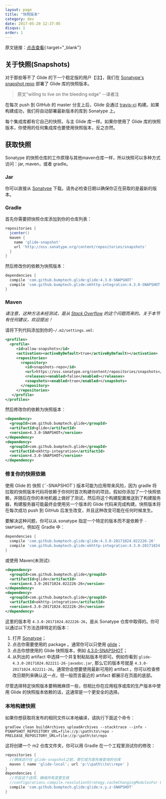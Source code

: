 ```yaml
---
layout: page
title: "快照版本"
category: dev
date: 2017-05-20 12:37:05
disqus: 1
order: 1
---
```


原文链接：[点击查看](http://bumptech.github.io/glide/dev/snapshots.html){:target="_blank"}

## 关于快照(Snapshots)
对于那些等不了 Glide 的下一个稳定版的用户【注】，我们在 [Sonatype's snapshot repo][2] 部署了 Glide 库的快照版本。  
> 原文"willing to live on the bleeding edge" --译者注


在每次 push 到 GitHub 的 master 分支上后，Glide 会通过 [travis-ci][1] 构建。如果构建成功，我们将自动部署最新版本的库到 Sonatype 上。

每个集成库都有它自己的快照，与主 Glide 库一样。如果你使用了 Glide 库的快照版本，你使用的任何集成库也要使用快照版本，反之亦然。

## 获取快照
Sonatype 的快照仓库的工作原理与其他maven仓库一样，所以快照可以多种方式访问：jar, maven，或者 gradle。

### Jar
你可以直接从 [Sonatype][3] 下载。请务必检查日期以确保你正在获取的是最新的版本。

### Gradle

首先你需要把快照仓库添加到你的仓库列表：

```gradle
repositories {
  jcenter()
  maven {
    name 'glide-snapshot'
    url 'http://oss.sonatype.org/content/repositories/snapshots'
  }
}
```

然后修改你的依赖为快照版本：

```gradle
dependencies {
  compile 'com.github.bumptech.glide:glide:4.3.0-SNAPSHOT'
  compile 'com.github.bumptech.glide:okhttp-integration:4.3.0-SNAPSHOT'
}
```

### Maven
*请注意，这种方法未经测试，是从 [Stack Overflow][4] 的这个问题而来的。关于本节有任何建议，欢迎提出！*

请将下列代码添加到你的`~/.m2/settings.xml`:

```xml
<profiles>
  <profile>
     <id>allow-snapshots</id>
     <activation><activeByDefault>true</activeByDefault></activation>
     <repositories>
       <repository>
         <id>snapshots-repo</id>
         <url>https://oss.sonatype.org/content/repositories/snapshots</url>
         <releases><enabled>false</enabled></releases>
         <snapshots><enabled>true</enabled></snapshots>
       </repository>
     </repositories>
   </profile>
</profiles>
```

然后修改你的依赖为快照版本：

```xml
<dependency>
  <groupId>com.github.bumptech.glide</groupId>
  <artifactId>glide</artifactId>
  <version>4.3.0-SNAPSHOT</version>
</dependency>
<dependency>
  <groupId>com.github.bumptech.glide</groupId>
  <artifactId>okhttp-integration</artifactId>
  <version>4.3.0-SNAPSHOT</version>
</dependency>
```

### 修复你的快照依赖
使用 Glide 的 快照 (``-SNAPSHOT`) 版本可能为应用带来风险，因为 gradle 将拉取的快照版本代码将依赖于你何时首次构建你的项目。假如你添加了一个快照依赖，并随后在你的本地机器上做好了测试，然后将这个构建配置推送到了构建服务器，构建服务器可能最终会使用另一个版本的 Glide 代码来完成构建。快照版本将在每次成功 push 到 GitHub 后发生改变，并且这种改变可能在任何时候发生。

要解决这种问题，你可以从 sonatype 指定一个特定的版本而不是依赖于 ``-SNAPSHOT``。例如在 Gradle 中：

```gradle
dependencies {
  compile 'com.github.bumptech.glide:glide:4.3.0-20171024.022226-26'
  compile 'com.github.bumptech.glide:okhttp-integration:4.3.0-20171024.022226-26'
}
```

或使用 Maven(未测试):

```xml
<dependency>
  <groupId>com.github.bumptech.glide</groupId>
  <artifactId>glide</artifactId>
  <version>4.3.0-20171024.022226-26</version>
</dependency>
<dependency>
  <groupId>com.github.bumptech.glide</groupId>
  <artifactId>okhttp-integration</artifactId>
  <version>4.3.0-20171024.022226-26</version>
</dependency>
```

这里的版本号 ``4.3.0-20171024.022226-26``，是从 Sonatype 仓库中取得的。你可以通过以下方法选择特定的版本：

1. 打开 [Sonatype][3]；
2. 点击你需要使用的 package 。通常你可以只使用 [glide][5]；
3. 点击你想使用的 Glide 快照版本，例如 [4.3.0-SNAPSHOT][6]；
4. 从列出的 artifact 中选择一个并复制粘贴版本号即可。例如你看到 ``glide-4.3.0-20171024.022211-26-javadoc.jar``, 那么它的版本号就是 ``4.3.0-20171024.022211-26``。通常你会想要使用最新可用的 artifact 。你可以检查修改日期列来确认这一点，但一般而言最近的 artifact 都展示在页面的底部。 

尽管选择特定快照版本要稍微麻烦一些，但相比你在应用程序或库的生产版本中使用 Glide 的快照版本依赖的话，这通常是一个更安全的选择。

### 本地构建快照
如果你想获取将发布的相同文件以本地编译，请执行下面这个命令：
```shell
gradlew clean buildArchives uploadArchives --stacktrace --info -PSNAPSHOT_REPOSITORY_URL=file://p:\path\to\repo -PRELEASE_REPOSITORY_URL=file://p:\path\to\repo
```
这将创建一个 m2 仓库文件夹，你可以用 Gradle 在一个工程里测试你的修改：
```gradle
repositories {
  //确保这行在 glide-snapshot之前，使它成为首先被查询的仓库
  maven { name 'glide-local'; url 'p:\\path\\to\\repo' }
}
dependencies {
  //开启这个选项，确保所有变更生效
  //configurations.compile.resolutionStrategy.cacheChangingModulesFor 0, 'seconds'
  compile 'com.github.bumptech.glide:glide:x.y.z-SNAPSHOT'
}
```

[1]: https://travis-ci.org/bumptech/glide
[2]: https://oss.sonatype.org/content/repositories/snapshots/
[3]: https://oss.sonatype.org/content/repositories/snapshots/com/github/bumptech/glide/
[4]: http://stackoverflow.com/questions/7715321/how-to-download-snapshot-version-from-maven-snapshot-repository
[5]: https://oss.sonatype.org/content/repositories/snapshots/com/github/bumptech/glide/glide/
[6]: https://oss.sonatype.org/content/repositories/snapshots/com/github/bumptech/glide/glide/4.3.0-SNAPSHOT/

